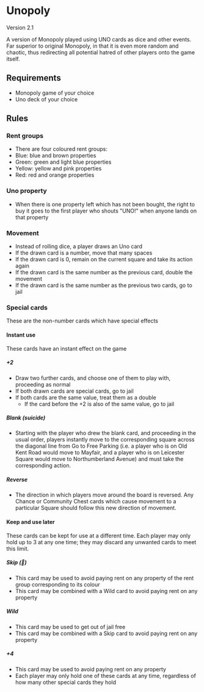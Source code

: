 # Unopoly

Version 2.1

A version of Monopoly played using UNO cards as dice and other events. Far superior to original Monopoly, in that it is even more random and chaotic, thus redirecting all potential hatred of other players onto the game itself.

## Requirements
* Monopoly game of your choice
* Uno deck of your choice

## Rules
### Rent groups
* There are four coloured rent groups:
 * Blue: blue and brown properties
 * Green: green and light blue properties
 * Yellow: yellow and pink properties
 * Red: red and orange properties

### Uno property
* When there is one property left which has not been bought, the right to buy it goes to the first player who shouts "UNO!" when anyone lands on that property

### Movement
* Instead of rolling dice, a player draws an Uno card
* If the drawn card is a number, move that many spaces
* If the drawn card is 0, remain on the current square and take its action again
* If the drawn card is the same number as the previous card, double the movement
* If the drawn card is the same number as the previous two cards, go to jail

### Special cards
These are the non-number cards which have special effects
#### Instant use
These cards have an instant effect on the game
##### +2
* Draw two further cards, and choose one of them to play with, proceeding as normal
* If both drawn cards are special cards, go to jail
* If both cards are the same value, treat them as a double
    * If the card before the +2 is also of the same value, go to jail

##### Blank (suicide)
* Starting with the player who drew the blank card, and proceeding in the usual order, players instantly move to the corresponding square across the diagonal line from Go to Free Parking (i.e. a player who is on Old Kent Road would move to Mayfair, and a player who is on Leicester Square would move to Northumberland Avenue) and must take the corresponding action.

##### Reverse
* The direction in which players move around the board is reversed. Any Chance or Community Chest cards which cause movement to a particular Square should follow this new direction of movement.

#### Keep and use later
These cards can be kept for use at a different time. Each player may only hold up to 3 at any one time; they may discard any unwanted cards to meet this limit.
##### Skip (🚫)
* This card may be used to avoid paying rent on any property of the rent group corresponding to its colour
* This card may be combined with a Wild card to avoid paying rent on any property

##### Wild
* This card may be used to get out of jail free
* This card may be combined with a Skip card to avoid paying rent on any property

##### +4
* This card may be used to avoid paying rent on any property
* Each player may only hold one of these cards at any time, regardless of how many other special cards they hold
